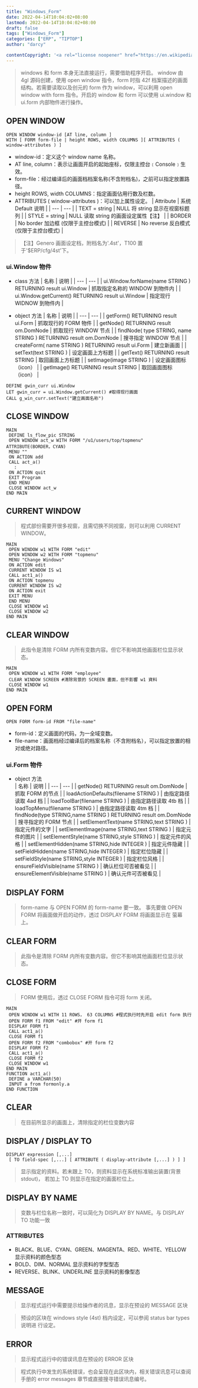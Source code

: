 ```yaml
---
title: "Windows_Form"
date: 2022-04-14T10:04:02+08:00
lastmod: 2022-04-14T10:04:02+08:00
draft: false
tags: ["Windows_Form"]
categories: ["ERP", "TIPTOP"]
author: "darcy"

contentCopyright: '<a rel="license noopener" href="https://en.wikipedia.org/wiki/Wikipedia:Text_of_Creative_Commons_Attribution-ShareAlike_3.0_Unported_License" target="_blank">Creative Commons Attribution-ShareAlike License</a>'
---
```


> windows 和 form 本身无法直接运行，需要借助程序开启。
> window 由 4gl 源码创建，使用 open window 指令，form 时指 42f 档案描述的画面结构。若需要读取以及创元的 form 作为 window，可以利用 open window with form 指令。开启的 window 和 form 可以使用 ui.window 和 ui.form 内部物件进行操作。

## OPEN WINDOW

```plsql
OPEN WINDOW window-id [AT line, column ]
WITH [ FORM form-file | height ROWS, width COLUMNS ][ ATTRIBUTES ( window-attributes ) ]
```

- window-id：定义这个 window name 名称。
- AT line, column：表示让画面开启的起始座标，仅限主控台﹝Console﹞生效。
- form-file：经过编译后的画面档档案名称(不含附档名)，之前可以指定放置路径。
- height ROWS, width COLUMNS：指定画面佔用行数及栏数。
- ATTRIBUTES ( window-attributes )：可以加上属性设定。
  | Attribute | 系统 Default 说明 |
  | --- | --- |
  | TEXT = string | NULL 将 string 显示在视窗标题列 |
  | STYLE = string | NULL 读取 string 的画面设定属性【注】 |
  | BORDER | No border 加边框 (仅限于主控台模式) |
  | REVERSE | No reverse 反白模式 (仅限于主控台模式) |

> 【注】Genero 画面设定档，附档名为'.4st'，T100 置于'$ERP/cfg/4st'下。

### ui.Window 物件

- class 方法
  | 名称 | 说明 |
  | --- | --- |
  | ui.Window.forName(name STRING ) RETURNING result ui.Window | 抓取指定名称的 WINDOW 到物件内 |
  | ui.Window.getCurrent() RETURNING result ui.Window | 指定现行 WIDNOW 到物件内 |

- object 方法
  | 名称 | 说明 |
  | --- | --- |
  | getForm() RETURNING result ui.Form | 抓取现行的 FORM 物件 |
  | getNode() RETURNING result om.DomNode | 抓取现行 WINDOW 节点 |
  | findNode( type STRING, name STRING ) RETURNING result om.DomNode | 搜寻指定 WINDOW 节点 |
  | createForm( name STRING ) RETURNING result ui.Form | 建立新画面 |
  | setText(text STRING ) | 设定画面上方标题 |
  | getText() RETURNING result STRING | 取回画面上方标题 |
  | setImage(image STRING ) | 设定画面图标（icon） |
  | getImage() RETURNING result STRING | 取回画面图标（icon） |

```plsql
DEFINE gwin_curr ui.Window
LET gwin_curr = ui.Window.getCurrent() #取得现行画面
CALL g_win_curr.setText("建立画面名称")

```

## CLOSE WINDOW

```plsql
MAIN
 DEFINE ls_flow_pic STRING
 OPEN WINDOW act_w WITH FORM "/u1/users/top/topmenu"
ATTRIBUTE(BORDER，CYAN)
 MENU ""
 ON ACTION add
 CALL act_a()
   :
 ON ACTION quit
 EXIT Program
 END MENU
 CLOSE WINDOW act_w
END MAIN
```

## CURRENT WINDOW

> 程式部份需要开很多视窗，且需切换不同视窗，则可以利用 CURRENT WINDOW。

```plsql
MAIN
 OPEN WINDOW w1 WITH FORM "edit"
 OPEN WINDOW w2 WITH FORM "topmenu"
 MENU "Change Windows"
 ON ACTION edit
 CURRENT WINDOW IS w1
 CALL act1_a()
 ON ACTION topmenu
 CURRENT WINDOW IS w2
 ON ACTION exit
 EXIT MENU
 END MENU
 CLOSE WINDOW w1
 CLOSE WINDOW w2
END MAIN
```

## CLEAR WINDOW

> 此指令是清除 FORM 内所有变数内容。但它不影响其他画面栏位显示状态。

```plsql
MAIN
 OPEN WINDOW w1 WITH FORM "employee"
 CLEAR WINDOW SCREEN #清除背景的 SCREEN 畫面，但不影響 w1 資料
 CLOSE WINDOW w1
END MAIN

```

## OPEN FORM

```plsql
OPEN FORM form-id FROM "file-name"
```

- form-id：定义画面的代码，为一全域变数。
- file-name：画面档经过编译后的档案名称（不含附档名），可以指定放置的相对或绝对路径。

### ui.Form 物件

- object 方法  
  | 名称 | 说明 |
  | --- | --- |
  | getNode() RETURNING result om.DomNode | 抓取 FORM 的节点 |
  | loadActionDefaults(filename STRING ) | 由指定路径读取 4ad 档 |
  | loadToolBar(filename STRING ) | 由指定路径读取 4tb 档 |
  | loadTopMenu(filename STRING ) | 由指定路径读取 4tm 档 |
  | findNode(type STRING,name STRING ) RETURNING result om.DomNode | 搜寻指定的 FORM 节点 |
  | setElementText(name STRING,text STRING ) | 指定元件的文字 |
  | setElementImage(name STRING,text STRING ) | 指定元件的图片 |
  | setElementStyle(name STRING,style STRING ) | 指定元件的风格 |
  | setElementHidden(name STRING,hide INTEGER ) | 指定元件隐藏 |
  | setFieldHidden(name STRING,hide INTEGER ) | 指定栏位隐藏 |
  | setFieldStyle(name STRING,style INTEGER ) | 指定栏位风格 |
  | ensureFieldVisible(name STRING ) | 确认栏位可否被看见 |
  | ensureElementVisible(name STRING ) | 确认元件可否被看见 |

## DISPLAY FORM

> form-name 与 OPEN FORM 的 form-name 要一致。
> 事先要做 OPEN FORM 将画面做开启的动作，透过 DISPLAY FORM 将画面显示在
> 萤幕上。

## CLEAR FORM

> 此指令是清除 FORM 内所有变数内容。但它不影响其他画面栏位显示状态。

## CLOSE FORM

> FORM 使用后，透过 CLOSE FORM 指令可将 form 关闭。

```plsql
MAIN
 OPEN WINDOW w1 WITH 11 ROWS， 63 COLUMNS #程式执行时先开启 edit form 执行
 OPEN FORM f1 FROM "edit" #开 form f1
 DISPLAY FORM f1
 CALL act1_a()
 CLOSE FORM f1
 OPEN FORM f2 FROM "combobox" #开 form f2
 DISPLAY FORM f2
 CALL act1_a()
 CLOSE FORM f2
 CLOSE WINDOW w1
END MAIN
FUNCTION act1_a()
 DEFINE a VARCHAR(50)
 INPUT a from formonly.a
END FUNCTION
```

## CLEAR

> 在目前所显示的画面上，清除指定的栏位变数内容

## DISPLAY / DISPLAY TO

```plsql
DISPLAY expression [,...]
 [ TO field-spec [,...] [ ATTRIBUTE ( display-attribute [,...] ) ] ]
```

> 显示指定的资料。若未跟上 TO，则资料显示在系统标准输出装置(背景 stdout)，
> 若加上 TO 则显示在指定的画面栏位上。

## DISPLAY BY NAME

> 变数与栏位名称一致时，可以简化为 DISPLAY BY NAME。与 DISPLAY TO 功能一致

### ATTRIBUTES

- BLACK、BLUE、CYAN、GREEN、MAGENTA、RED、WHITE、YELLOW 显示资料的颜色型态
- BOLD、DIM、NORMAL 显示资料的字型型态
- REVERSE、BLINK、UNDERLINE 显示资料的影像型态

## MESSAGE

> 显示程式运行中需要提示给操作者的讯息，显示在预设的 MESSAGE 区块

> 预设的区块在 windows style (4st) 档内设定，可以参阅 status bar types 说明进
> 行设定。

## ERROR

> 显示程式运行中的错误讯息在预设的 ERROR 区块

> 程式执行中发生的系统错误，也会呈现在此区块内，相关错误讯息可以查阅
> 手册的 error messages 章节或直接搜寻错误讯息编号。
